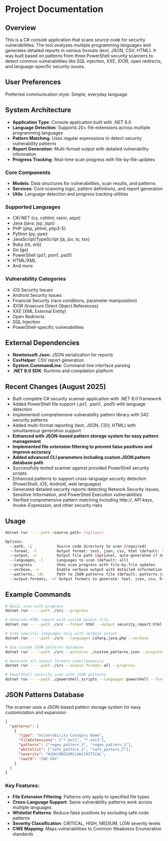 # Project Documentation

## Overview

This is a C# console application that scans source code for security vulnerabilities. The tool analyzes multiple programming languages and generates detailed reports in various formats (text, JSON, CSV, HTML). It was built based on patterns from three PowerShell security scanners to detect common vulnerabilities like SQL injection, XXE, IDOR, open redirects, and language-specific security issues.

## User Preferences

Preferred communication style: Simple, everyday language.

## System Architecture

- **Application Type**: Console application built with .NET 8.0
- **Language Detection**: Supports 20+ file extensions across multiple programming languages
- **Pattern Matching**: Uses regular expressions to detect security vulnerability patterns
- **Report Generation**: Multi-format output with detailed vulnerability information
- **Progress Tracking**: Real-time scan progress with file-by-file updates

### Core Components

- **Models**: Data structures for vulnerabilities, scan results, and patterns
- **Services**: Core scanning logic, pattern definitions, and report generation
- **Utils**: Language detection and progress tracking utilities

### Supported Languages

- C#/.NET (cs, cshtml, razor, aspx)
- Java (java, jsp, jspx)
- PHP (php, phtml, php3-5)
- Python (py, pyw)
- JavaScript/TypeScript (js, jsx, ts, tsx)
- Ruby (rb, erb)
- Go (go)
- PowerShell (ps1, psm1, psd1)
- HTML/XML
- And more

### Vulnerability Categories

- iOS Security Issues
- Android Security Issues
- Financial Security (race conditions, parameter manipulation)
- IDOR (Insecure Direct Object References)
- XXE (XML External Entity)
- Open Redirects
- SQL Injection
- PowerShell-specific vulnerabilities

## External Dependencies

- **Newtonsoft.Json**: JSON serialization for reports
- **CsvHelper**: CSV report generation
- **System.CommandLine**: Command-line interface parsing
- **.NET 8.0 SDK**: Runtime and compilation platform

## Recent Changes (August 2025)

- Built complete C# security scanner application with .NET 8.0 framework
- Added PowerShell file support (.ps1, .psm1, .psd1) with language detection
- Implemented comprehensive vulnerability pattern library with 342 security patterns
- Added multi-format reporting (text, JSON, CSV, HTML) with simultaneous generation support
- **Enhanced with JSON-based pattern storage system for easy pattern management**
- **Implemented file extension filtering to prevent false positives and improve accuracy**
- **Added advanced CLI parameters including custom JSON pattern database path**
- Successfully tested scanner against provided PowerShell security scripts
- Enhanced patterns to support cross-language security detection (PowerShell, iOS, Android, web languages)
- Generated detailed security reports detecting Network Security Issues, Sensitive Information, and PowerShell Execution vulnerabilities
- Verified comprehensive pattern matching including http://, API keys, Invoke-Expression, and other security risks

## Usage

```bash
dotnet run -- --path <source_path> [options]

Options:
  --path, -p           Source code directory to scan (required)
  --format, -f         Output format: text, json, csv, html (default: text)
  --output, -o         Output file path (optional, auto-generated if not specified)
  --languages, -l      Languages to scan (default: all)
  --progress           Show scan progress with file-by-file updates
  --verbose, -v        Enable verbose output with detailed information
  --patterns, -db      Path to JSON patterns file (default: patterns.json in current directory)
  --output-formats, -of Output formats to generate: text, json, csv, html, all (default: text)
```

## Example Commands

```bash
# Basic scan with progress
dotnet run -- --path ./src --progress

# Generate HTML report with custom output file
dotnet run -- --path ./src --format html --output security_report.html

# Scan specific languages only with verbose output
dotnet run -- --path ./src --languages csharp,java,php --verbose

# Use custom JSON patterns database
dotnet run -- --path ./src --patterns ./custom_patterns.json --progress

# Generate all output formats simultaneously
dotnet run -- --path ./src --output-formats all --progress

# PowerShell security scan with JSON patterns
dotnet run -- --path ./powershell_scripts --languages powershell --format html --progress
```

## JSON Patterns Database

The scanner uses a JSON-based pattern storage system for easy customization and expansion:

```json
{
  "patterns": [
    {
      "type": "Vulnerability Category Name",
      "fileExtensions": ["*.ext1", "*.ext2"],
      "patterns": ["regex_pattern_1", "regex_pattern_2"],
      "whitelist": ["safe_pattern_1", "safe_pattern_2"],
      "severity": "HIGH|MEDIUM|LOW|CRITICAL",
      "cweId": "CWE-XXX"
    }
  ]
}
```

### Key Features:
- **File Extension Filtering**: Patterns only apply to specified file types
- **Cross-Language Support**: Same vulnerability patterns work across multiple languages
- **Whitelist Patterns**: Reduce false positives by excluding safe code patterns
- **Severity Classification**: CRITICAL, HIGH, MEDIUM, LOW severity levels
- **CWE Mapping**: Maps vulnerabilities to Common Weakness Enumeration standards